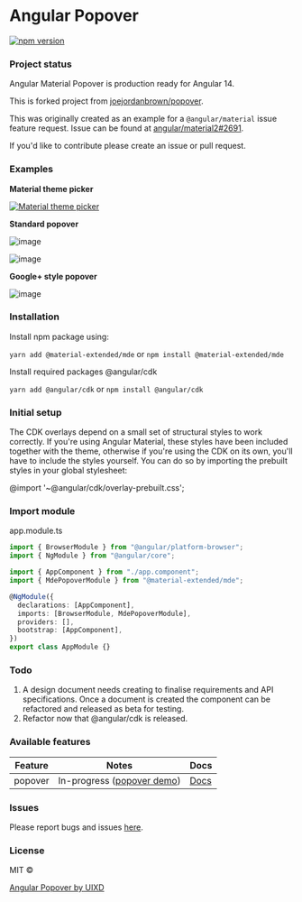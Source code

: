 # Angular Popover

[![npm version](https://badge.fury.io/js/mde-popover.svg)](https://www.npmjs.com/package//mde-popover)

### Project status

Angular Material Popover is production ready for Angular 14.

This is forked project from [joejordanbrown/popover](https://github.com/joejordanbrown/popover).

This was originally created as an example for a `@angular/material` issue feature request.
Issue can be found at [angular/material2#2691](https://github.com/angular/material2/issues/2691).

If you'd like to contribute please create an issue or pull request.

### Examples

**Material theme picker**

[![Material theme picker](https://media.giphy.com/media/jsxheZJXN1346GD5St/giphy.gif)](https://stackblitz.com/edit/angular-popover-demo)

**Standard popover**

![image](https://cloud.githubusercontent.com/assets/10200431/22394189/02e9b21e-e511-11e6-9f91-c6b470a6b212.png)

![image](https://cloud.githubusercontent.com/assets/10200431/22394186/e21a235c-e510-11e6-9cde-948b1a4382bc.png)

**Google+ style popover**

![image](https://cloud.githubusercontent.com/assets/10200431/22397870/4f27ddba-e573-11e6-943f-2d737b59d39e.png)

### Installation

Install npm package using:

`yarn add @material-extended/mde`
or
`npm install @material-extended/mde`

Install required packages @angular/cdk

`yarn add @angular/cdk`
or
`npm install @angular/cdk`

### Initial setup

The CDK overlays depend on a small set of structural styles to work correctly. If you're using Angular Material, these styles have been included together with the theme, otherwise if you're using the CDK on its own, you'll have to include the styles yourself. You can do so by importing the prebuilt styles in your global stylesheet:

@import '~@angular/cdk/overlay-prebuilt.css';

### Import module

app.module.ts

```typescript
import { BrowserModule } from "@angular/platform-browser";
import { NgModule } from "@angular/core";

import { AppComponent } from "./app.component";
import { MdePopoverModule } from "@material-extended/mde";

@NgModule({
  declarations: [AppComponent],
  imports: [BrowserModule, MdePopoverModule],
  providers: [],
  bootstrap: [AppComponent],
})
export class AppModule {}
```

### Todo

1. A design document needs creating to finalise requirements and API specifications.
   Once a document is created the component can be refactored and released as beta for testing.
2. Refactor now that @angular/cdk is released.

### Available features

| Feature | Notes                                                                                        | Docs                                                                                                             |
| ------- | -------------------------------------------------------------------------------------------- | ---------------------------------------------------------------------------------------------------------------- |
| popover | In-progress ([popover demo](https://uixd.co.uk/open-source-software/material-extended/demo)) | [Docs](https://github.com/niewicz/popover/blob/master/projects/material-extended/mde/src/lib/popover/popover.md) |

### Issues

Please report bugs and issues [here](https://github.com/niewicz/popover/issues).

###

### License

MIT ©

[Angular Popover by UIXD](https://uixd.co.uk)

